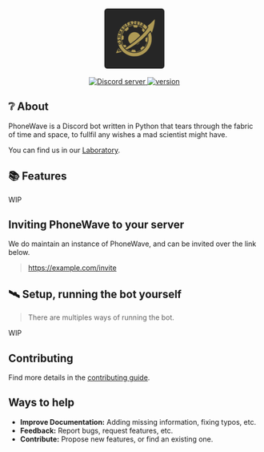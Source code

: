 <div align="center">
  <br />
  <p>
    <img width="120" height="120" src="./.github/assets/logo-rounded-corners.png" />
  </p>
  <p>
   <a href="https://discord.gg/nAqaXhpafP">
      <img src="https://img.shields.io/discord/959641125763809294?color=7289da&logo=discord&logoColor=white" alt="Discord server" />
    </a>
    <a href="#about">
      <img alt="version" src="https://img.shields.io/github/pipenv/locked/python-version/Future-Gadgets-Labs/PhoneWave" />
    </a>
  </p>
</div>


## ❔ About

PhoneWave is a Discord bot written in Python that tears through the fabric of time and space, to fullfil any wishes a mad scientist might have. 

You can find us in our [Laboratory](https://discord.gg/nAqaXhpafP).

## 📚 Features

WIP

## Inviting PhoneWave to your server

We do maintain an instance of PhoneWave, and can be invited over the link below.

> https://example.com/invite

## 🛰️ Setup, running the bot yourself

> There are multiples ways of running the bot.

WIP

## Contributing

Find more details in the [contributing guide](./CONTRIBUTING.md).

## Ways to help

- **Improve Documentation:** Adding missing information, fixing typos, etc.
- **Feedback:** Report bugs, request features, etc.
- **Contribute:** Propose new features, or find an existing one. 
